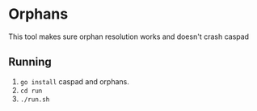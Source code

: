 # Orphans
This tool makes sure orphan resolution works and doesn't crash caspad

## Running
 1. `go install` caspad and orphans.
 2. `cd run`
 3. `./run.sh`


